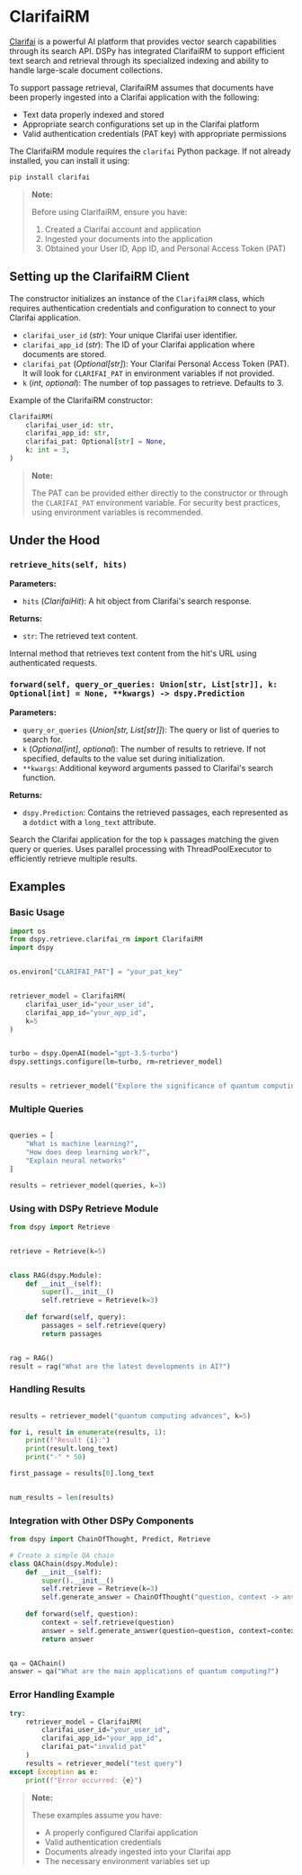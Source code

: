 # ClarifaiRM

[Clarifai](https://clarifai.com/) is a powerful AI platform that provides vector search capabilities through its search API. DSPy has integrated ClarifaiRM to support efficient text search and retrieval through its specialized indexing and ability to handle large-scale document collections.

To support passage retrieval, ClarifaiRM assumes that documents have been properly ingested into a Clarifai application with the following:
- Text data properly indexed and stored
- Appropriate search configurations set up in the Clarifai platform
- Valid authentication credentials (PAT key) with appropriate permissions

The ClarifaiRM module requires the `clarifai` Python package. If not already installed, you can install it using:

```bash
pip install clarifai
```

> **Note:**
>
> Before using ClarifaiRM, ensure you have:
> 1. Created a Clarifai account and application
> 2. Ingested your documents into the application
> 3. Obtained your User ID, App ID, and Personal Access Token (PAT)


## Setting up the ClarifaiRM Client

The constructor initializes an instance of the `ClarifaiRM` class, which requires authentication credentials and configuration to connect to your Clarifai application.

- `clarifai_user_id` (_str_): Your unique Clarifai user identifier.
- `clarifai_app_id` (_str_): The ID of your Clarifai application where documents are stored.
- `clarifai_pat` (_Optional[str]_): Your Clarifai Personal Access Token (PAT). It will look for `CLARIFAI_PAT` in environment variables if not provided.
- `k` (_int_, _optional_): The number of top passages to retrieve. Defaults to 3.

Example of the ClarifaiRM constructor:

```python
ClarifaiRM(
    clarifai_user_id: str,
    clarifai_app_id: str,
    clarifai_pat: Optional[str] = None,
    k: int = 3,
)
```

> **Note:**
>
> The PAT can be provided either directly to the constructor or through the `CLARIFAI_PAT` environment variable. For security best practices, using environment variables is recommended.

## Under the Hood

### `retrieve_hits(self, hits)`

**Parameters:**
- `hits` (_ClarifaiHit_): A hit object from Clarifai's search response.

**Returns:**
- `str`: The retrieved text content.

Internal method that retrieves text content from the hit's URL using authenticated requests.

### `forward(self, query_or_queries: Union[str, List[str]], k: Optional[int] = None, **kwargs) -> dspy.Prediction`

**Parameters:**
- `query_or_queries` (_Union[str, List[str]]_): The query or list of queries to search for.
- `k` (_Optional[int]_, _optional_): The number of results to retrieve. If not specified, defaults to the value set during initialization.
- `**kwargs`: Additional keyword arguments passed to Clarifai's search function.

**Returns:**
- `dspy.Prediction`: Contains the retrieved passages, each represented as a `dotdict` with a `long_text` attribute.

Search the Clarifai application for the top `k` passages matching the given query or queries. Uses parallel processing with ThreadPoolExecutor to efficiently retrieve multiple results.

## Examples

### Basic Usage
```python
import os
from dspy.retrieve.clarifai_rm import ClarifaiRM
import dspy


os.environ["CLARIFAI_PAT"] = "your_pat_key"


retriever_model = ClarifaiRM(
    clarifai_user_id="your_user_id",
    clarifai_app_id="your_app_id",
    k=5
)


turbo = dspy.OpenAI(model="gpt-3.5-turbo")
dspy.settings.configure(lm=turbo, rm=retriever_model)


results = retriever_model("Explore the significance of quantum computing")
```

### Multiple Queries
```python

queries = [
    "What is machine learning?",
    "How does deep learning work?",
    "Explain neural networks"
]

results = retriever_model(queries, k=3)
```

### Using with DSPy Retrieve Module
```python
from dspy import Retrieve


retrieve = Retrieve(k=5)


class RAG(dspy.Module):
    def __init__(self):
        super().__init__()
        self.retrieve = Retrieve(k=3)
    
    def forward(self, query):
        passages = self.retrieve(query)
        return passages


rag = RAG()
result = rag("What are the latest developments in AI?")
```

### Handling Results
```python

results = retriever_model("quantum computing advances", k=5)

for i, result in enumerate(results, 1):
    print(f"Result {i}:")
    print(result.long_text)
    print("-" * 50)

first_passage = results[0].long_text


num_results = len(results)
```

### Integration with Other DSPy Components
```python
from dspy import ChainOfThought, Predict, Retrieve

# Create a simple QA chain
class QAChain(dspy.Module):
    def __init__(self):
        super().__init__()
        self.retrieve = Retrieve(k=3)
        self.generate_answer = ChainOfThought("question, context -> answer")
    
    def forward(self, question):
        context = self.retrieve(question)
        answer = self.generate_answer(question=question, context=context)
        return answer


qa = QAChain()
answer = qa("What are the main applications of quantum computing?")
```

### Error Handling Example
```python
try:
    retriever_model = ClarifaiRM(
        clarifai_user_id="your_user_id",
        clarifai_app_id="your_app_id",
        clarifai_pat="invalid_pat"
    )
    results = retriever_model("test query")
except Exception as e:
    print(f"Error occurred: {e}")
```

> **Note:**
>
> These examples assume you have:
> - A properly configured Clarifai application
> - Valid authentication credentials
> - Documents already ingested into your Clarifai app
> - The necessary environment variables set up
